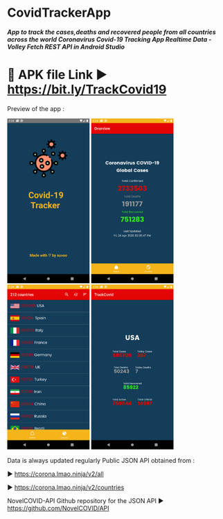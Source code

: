 # CovidTrackerApp
***App to track the cases,deaths and recovered people from all countries across the world
Coronavirus Covid-19 Tracking App Realtime Data - Volley Fetch REST API in Android Studio***

# 📱 APK file Link ► https://bit.ly/TrackCovid19

Preview of the app :

<img src = "screenshots/page1.png" width="190">
<img src = "screenshots/page2.png" width="190">
<img src = "screenshots/page3.png" width="190">
<img src = "screenshots/page4.png" width="190">








Data is always updated regularly
Public JSON API obtained from :

► https://corona.lmao.ninja/v2/all 

► https://corona.lmao.ninja/v2/countries    

NovelCOVID-API Github repository for the JSON API ► https://github.com/NovelCOVID/API


